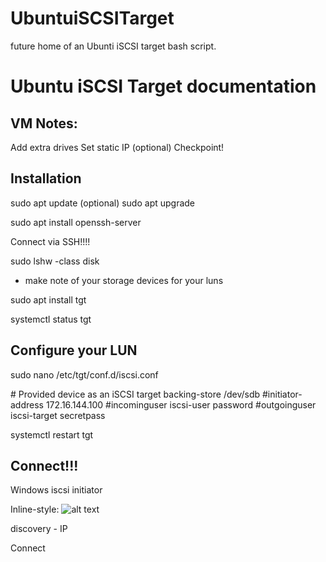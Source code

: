 # UbuntuiSCSITarget
future home of an Ubunti iSCSI target bash script.


# Ubuntu iSCSI Target documentation

## VM Notes:
Add extra drives
Set static IP (optional)
Checkpoint!


## Installation
sudo apt update
(optional) sudo apt upgrade

sudo apt install openssh-server

Connect via SSH!!!!

sudo lshw -class disk
* make note of your storage devices for your luns

sudo apt install tgt

systemctl status tgt

## Configure your LUN
sudo nano /etc/tgt/conf.d/iscsi.conf


<target iqn.2020-02.example.com:lun1>
    # Provided device as an iSCSI target
    backing-store /dev/sdb                            
    #initiator-address 172.16.144.100 
    #incominguser iscsi-user password
    #outgoinguser iscsi-target secretpass
</target>

systemctl restart tgt


## Connect!!!

Windows iscsi initiator

Inline-style: 
![alt text](https://github.com/redmondmj/UbuntuiSCSITarget/images/iSCSIInitiator "Windows iSCSI Initiator")

discovery - IP

Connect